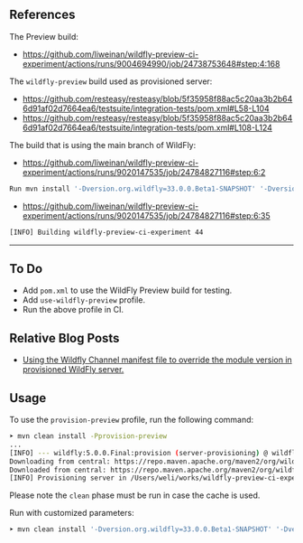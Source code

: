 ## References

The Preview build:

- https://github.com/liweinan/wildfly-preview-ci-experiment/actions/runs/9004694990/job/24738753648#step:4:168

The `wildfly-preview` build used as provisioned server:

- https://github.com/resteasy/resteasy/blob/5f35958f88ac5c20aa3b2b646d91af02d7664ea6/testsuite/integration-tests/pom.xml#L58-L104
- https://github.com/resteasy/resteasy/blob/5f35958f88ac5c20aa3b2b646d91af02d7664ea6/testsuite/integration-tests/pom.xml#L108-L124

The build that is using the main branch of WildFly:

- https://github.com/liweinan/wildfly-preview-ci-experiment/actions/runs/9020147535/job/24784827116#step:6:2

```bash
Run mvn install '-Dversion.org.wildfly=33.0.0.Beta1-SNAPSHOT' '-Dversion.wildfly-maven-plugin=5.0.0.Final'
```

- https://github.com/liweinan/wildfly-preview-ci-experiment/actions/runs/9020147535/job/24784827116#step:6:35

```bash
[INFO] Building wildfly-preview-ci-experiment 44
```

---

## To Do

- Add `pom.xml` to use the WildFly Preview build for testing.
- Add `use-wildfly-preview` profile.
- Run the above profile in CI.


## Relative Blog Posts

- [Using the Wildfly Channel manifest file to override the module version in provisioned WildFly server.](https://weinan.io/2023/12/09/jberet-manifest.html)

## Usage

To use the `provision-preview` profile, run the following command:

```bash
➤ mvn clean install -Pprovision-preview
...
[INFO] --- wildfly:5.0.0.Final:provision (server-provisioning) @ wildfly-preview-ci-experiment ---
Downloading from central: https://repo.maven.apache.org/maven2/org/wildfly/wildfly-preview-feature-pack/30.0.1.Final/wildfly-preview-feature-pack-30.0.1.Final.zip
Downloaded from central: https://repo.maven.apache.org/maven2/org/wildfly/wildfly-preview-feature-pack/30.0.1.Final/wildfly-preview-feature-pack-30.0.1.Final.zip (4.1 MB at 108 kB/s)
[INFO] Provisioning server in /Users/weli/works/wildfly-preview-ci-experiment/target/wildfly
```

Please note the `clean` phase must be run in case the cache is used.

Run with customized parameters:

```bash
➤ mvn clean install '-Dversion.org.wildfly=33.0.0.Beta1-SNAPSHOT' '-Dversion.wildfly-maven-plugin=5.0.0.Final' '-Pprovision-preview'
```

